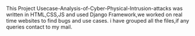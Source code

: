 This Project Usecase-Analysis-of-Cyber-Physical-Intrusion-attacks was written in HTML,CSS,JS and used Django Framework,we worked on real time websites to find bugs and use cases. i have grouped all the files,if any queries contact to my mail.
